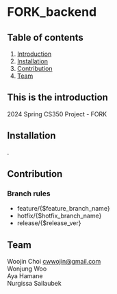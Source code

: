 # FORK_backend

## Table of contents
1. [Introduction](#introduction)
2. [Installation](#installation)
3. [Contribution](#contribution)
3. [Team](#team)

## This is the introduction <a name="introduction"></a>
2024 Spring CS350 Project - FORK

## Installation <a name="installation"></a>
.

## Contribution <a name="contribution"></a>
### Branch rules
- feature/{$feature_branch_name}
- hotfix/{$hotfix_branch_name}
- release/{$release_ver}

## Team <a name="team"></a>
Woojin Choi <cwwojin@gmail.com> <br/>
Wonjung Woo <br/>
Aya Hamane <br/>
Nurgissa Sailaubek <br/>